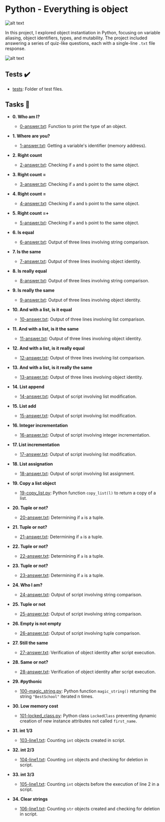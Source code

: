 # Python - Everything is object

![alt text](https://s3.amazonaws.com/intranet-projects-files/holbertonschool-higher-level_programming+/252/r_208403_QPSN8.jpg)

In this project, I explored object instantiation in Python, focusing on variable aliasing, object identifiers, types, and mutability. The project included answering a series of quiz-like questions, each with a single-line `.txt` file response.

![alt text](https://media.giphy.com/media/wAjfQ9MLUfFjq/giphy.gif)

## Tests :heavy_check_mark:

* [tests](./tests): Folder of test files.

## Tasks :page_with_curl:

* **0. Who am I?**
  * [0-answer.txt](./0-answer.txt): Function to print the type of an object.

* **1. Where are you?**
  * [1-answer.txt](./1-answer.txt): Getting a variable's identifier (memory address).

* **2. Right count**
  * [2-answer.txt](./2-answer.txt): Checking if `a` and `b` point to the same object.

* **3. Right count =**
  * [3-answer.txt](./3-answer.txt): Checking if `a` and `b` point to the same object.

* **4. Right count =**
  * [4-answer.txt](./4-answer.txt): Checking if `a` and `b` point to the same object.

* **5. Right count =+**
  * [5-answer.txt](./5-answer.txt): Checking if `a` and `b` point to the same object.

* **6. Is equal**
  * [6-answer.txt](./6-answer.txt): Output of three lines involving string comparison.

* **7. Is the same**
  * [7-answer.txt](./7-answer.txt): Output of three lines involving object identity.

* **8. Is really equal**
  * [8-answer.txt](./8-answer.txt): Output of three lines involving string comparison.

* **9. Is really the same**
  * [9-answer.txt](./9-answer.txt): Output of three lines involving object identity.

* **10. And with a list, is it equal**
  * [10-answer.txt](./10-answer.txt): Output of three lines involving list comparison.

* **11. And with a list, is it the same**
  * [11-answer.txt](./11-answer.txt): Output of three lines involving object identity.

* **12. And with a list, is it really equal**
  * [12-answer.txt](./12-answer.txt): Output of three lines involving list comparison.

* **13. And with a list, is it really the same**
  * [13-answer.txt](./13-answer.txt): Output of three lines involving object identity.

* **14. List append**
  * [14-answer.txt](./14-answer.txt): Output of script involving list modification.

* **15. List add**
  * [15-answer.txt](./15-answer.txt): Output of script involving list modification.

* **16. Integer incrementation**
  * [16-answer.txt](./16-answer.txt): Output of script involving integer incrementation.

* **17. List incrementation**
  * [17-answer.txt](./17-answer.txt): Output of script involving list modification.

* **18. List assignation**
  * [18-answer.txt](./18-answer.txt): Output of script involving list assignment.

* **19. Copy a list object**
  * [19-copy_list.py](./19-copy_list.py): Python function `copy_list(l)` to return a copy of a list.

* **20. Tuple or not?**
  * [20-answer.txt](./20-answer.txt): Determining if `a` is a tuple.

* **21. Tuple or not?**
  * [21-answer.txt](./21-answer.txt): Determining if `a` is a tuple.

* **22. Tuple or not?**
  * [22-answer.txt](./22-answer.txt): Determining if `a` is a tuple.

* **23. Tuple or not?**
  * [23-answer.txt](./23-answer.txt): Determining if `a` is a tuple.

* **24. Who I am?**
  * [24-answer.txt](./24-answer.txt): Output of script involving string comparison.

* **25. Tuple or not**
  * [25-answer.txt](./25-answer.txt): Output of script involving string comparison.

* **26. Empty is not empty**
  * [26-answer.txt](./26-answer.txt): Output of script involving tuple comparison.

* **27. Still the same**
  * [27-answer.txt](./27-answer.txt): Verification of object identity after script execution.

* **28. Same or not?**
  * [28-answer.txt](./28-answer.txt): Verification of object identity after script execution.

* **29. #pythonic**
  * [100-magic_string.py](./100-magic_string.py): Python function `magic_string()` returning the string `"BestSchool"` iterated n times.

* **30. Low memory cost**
  * [101-locked_class.py](./101-locked_class.py): Python class `LockedClass` preventing dynamic creation of new instance attributes not called `first_name`.

* **31. int 1/3**
  * [103-line1.txt](./103-line1.txt): Counting `int` objects created in script.

* **32. int 2/3**
  * [104-line1.txt](./104-line1.txt): Counting `int` objects and checking for deletion in script.

* **33. int 3/3**
  * [105-line1.txt](./105-line1.txt): Counting `int` objects before the execution of line 2 in a script.

* **34. Clear strings**
  * [106-line1.txt](./106-line1.txt): Counting `str` objects created and checking for deletion in script.
